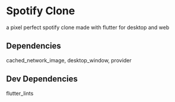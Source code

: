 # Spotify Clone

a pixel perfect spotify clone made with flutter for desktop and web

## Dependencies

cached_network_image, desktop_window, provider

## Dev Dependencies

flutter_lints
